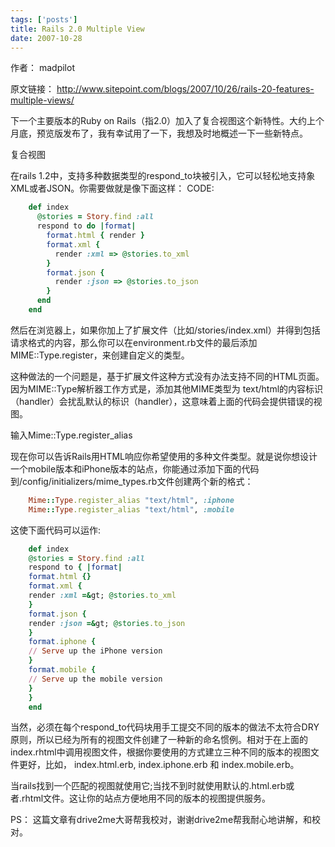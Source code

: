 ```yaml
--- 
tags: ['posts']
title: Rails 2.0 Multiple View
date: 2007-10-28
---
```

作者： madpilot

原文链接：
http://www.sitepoint.com/blogs/2007/10/26/rails-20-features-multiple-views/

下一个主要版本的Ruby on Rails（指2.0）加入了复合视图这个新特性。大约上个月底，预览版发布了，我有幸试用了一下，我想及时地概述一下一些新特点。

复合视图

在rails 1.2中，支持多种数据类型的respond_to块被引入，它可以轻松地支持象XML或者JSON。你需要做就是像下面这样：
CODE:

```ruby
    def index
      @stories = Story.find :all
      respond to do |format|
        format.html { render }
        format.xml {
          render :xml => @stories.to_xml
        }
        format.json {
          render :json => @stories.to_json
        }
      end
    end
```

然后在浏览器上，如果你加上了扩展文件（比如/stories/index.xml）并得到包括请求格式的内容，那么你可以在environment.rb文件的最后添加MIME::Type.register，来创建自定义的类型。

这种做法的一个问题是，基于扩展文件这种方式没有办法支持不同的HTML页面。因为MIME::Type解析器工作方式是，添加其他MIME类型为 text/html的内容标识（handler）会扰乱默认的标识（handler），这意味着上面的代码会提供错误的视图。

输入Mime::Type.register_alias

现在你可以告诉Rails用HTML响应你希望使用的多种文件类型。就是说你想设计一个mobile版本和iPhone版本的站点，你能通过添加下面的代码到/config/initializers/mime_types.rb文件创建两个新的格式：

```ruby
    Mime::Type.register_alias "text/html", :iphone
    Mime::Type.register_alias "text/html", :mobile
```

这使下面代码可以运作:

```ruby
    def index
    @stories = Story.find :all
    respond to { |format|
    format.html {}
    format.xml {
    render :xml =&gt; @stories.to_xml
    }
    format.json {
    render :json =&gt; @stories.to_json
    }
    format.iphone {
    // Serve up the iPhone version
    }
    format.mobile {
    // Serve up the mobile version
    }
    }
    end
```

当然，必须在每个respond_to代码块用手工提交不同的版本的做法不太符合DRY原则，所以已经为所有的视图文件创建了一种新的命名惯例。相对于在上面的index.rhtml中调用视图文件，根据你要使用的方式建立三种不同的版本的视图文件更好，比如， index.html.erb, index.iphone.erb 和 index.mobile.erb。

当rails找到一个匹配的视图就使用它;当找不到时就使用默认的.html.erb或者.rhtml文件。这让你的站点方便地用不同的版本的视图提供服务。

PS： 这篇文章有drive2me大哥帮我校对，谢谢drive2me帮我耐心地讲解，和校对。
